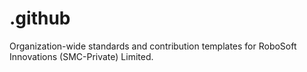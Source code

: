 # .github
Organization-wide standards and contribution templates for RoboSoft Innovations (SMC-Private) Limited.

